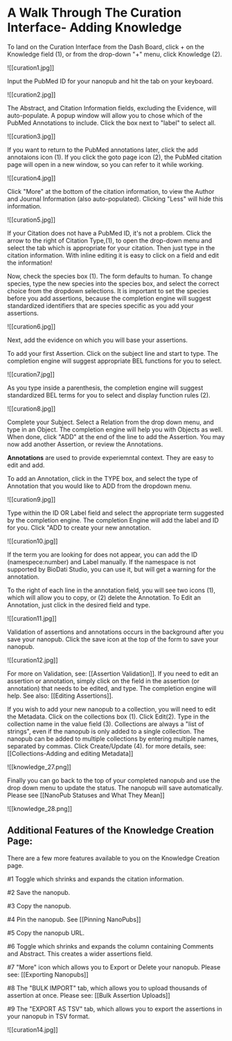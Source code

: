 # A Walk Through The Curation Interface- Adding Knowledge

To land on the Curation Interface from the Dash Board, click + on the Knowledge field (1), or from the drop-down "+" menu, click Knowledge (2).

![[curation1.jpg]]

   Input the PubMed ID for your nanopub and hit the tab on your keyboard.

![[curation2.jpg]]

The Abstract, and Citation Information fields, excluding the Evidence, will auto-populate. A popup window will allow you to chose which of the PubMed Annotations to include. Click the box next to "label" to select all.

![[curation3.jpg]]

   If you want to return to the PubMed annotations later, click the add annotaions icon (1). 
   If you click the goto page icon (2), the PubMed citation page will open in a new window, so you can refer to it while working.

![[curation4.jpg]]

   Click "More" at the bottom of the citation information, to view the Author and Journal Information (also auto-populated). Clicking "Less" will hide this information.

![[curation5.jpg]]

   If your Citation does not have a PubMed ID, it's not a problem. Click the arrow to the right of Citation Type,(1), to open the drop-down menu and select the tab which is appropriate for your citation. Then just type in the citation information. With inline editing it is easy to click on a field and edit the information!
   
Now, check the species box (1). The form defaults to human. To change species, type the new species into the species box, and select the correct choice from the dropdown selections. It is important to set the species before you add assertions, because the completion engine will suggest standardized identifiers that are species specific as you add your assertions. 

![[curation6.jpg]]

Next, add the evidence on which you will base your assertions.
 
 To add your first Assertion. Click on the subject line and start to type. The completion engine will suggest appropriate BEL functions for you to select.

![[curation7.jpg]]

   As you type inside a parenthesis, the completion engine will suggest standardized BEL terms for you to select and display function rules (2).

![[curation8.jpg]]

   Complete your Subject. Select a Relation from the drop down menu, and type in an Object. The completion engine will help you with Objects as well. When done, click  "ADD" at the end of the line to add the Assertion. You may now add another Assertion, or review the Annotations.
   
**Annotations** are used to provide experiemntal context. They are easy to edit and add. 

To add an Annotation, click in the TYPE box, and select the type of Annotation that you would like to ADD from the dropdown menu.

![[curation9.jpg]]

Type within the ID OR Label field and select the appropriate term suggested by the completion engine. The completion Engine will add the label and ID for you. Click "ADD to create your new annotation.

![[curation10.jpg]]

If the term you are looking for does not appear, you can add the ID (namespece:number) and Label manually.  If the namespace is not supported by BioDati Studio, you can use it, but will get a warning for the annotation.  

To the right of each line in the annotation field, you will see two icons (1), which will allow you to copy, or (2) delete the Annotation. To Edit an Annotation, just click in the desired field and type. 

![[curation11.jpg]]

Validation of assertions and annotations occurs in the background after you save your nanopub. Click the save icon at the top of the form to save your nanopub.

![[curation12.jpg]]

For more on Validation, see: [[Assertion Validation]].  If you need to edit an assertion or annotation, simply click on the field in the assertion (or annotation) that needs to be edited, and type.  The completion engine will help.  See also: [[Editing Assertions]].

If you wish to add your new nanopub to a collection, you will need to edit the Metadata.
Click on the collections box (1). Click Edit(2). Type in the collection name in the value field (3). Collections are always a "list of strings", even if the nanopub is only added to a single collection. The nanopub can be added to multiple collections by entering multiple names, separated by commas. Click Create/Update (4).  for more details, see: [[Collections-Adding and editing Metadata]]

![[knowledge_27.png]]

Finally you can go back to the top of your completed nanopub and use the drop down menu to update the status. The nanopub will save automatically. Please see [[NanoPub Statuses and What They Mean]]

![[knowledge_28.png]]

## Additional Features of the Knowledge Creation Page:

There are a few more features available to you on the Knowledge Creation page.

   #1  Toggle which shrinks and expands the citation information.
   
   #2  Save the nanopub.
   
   #3  Copy the nanopub.
   
   #4  Pin the nanopub.  See [[Pinning NanoPubs]]
   
   #5  Copy the nanopub URL.
   
   #6  Toggle which shrinks and expands the column containing Comments and Abstract. This creates a wider assertions field.
   
   #7  "More" icon which allows you to Export or Delete your nanopub.  Please see: [[Exporting Nanopubs]]
   
   #8  The "BULK IMPORT" tab, which allows you to upload thousands of assertion at once. Please see: [[Bulk Assertion Uploads]]
   
   #9  The "EXPORT AS TSV" tab, which allows you to export the assertions in your nanopub in TSV format.
   
   ![[curation14.jpg]]



